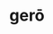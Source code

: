 ---
title: gerō
meaning: to wear
ch: 10
pos: verb
secondppstem: ger
infend: ere
infhyph: -ere
nminfend: ere
nminfhyph: -ere
conjugation: third
---